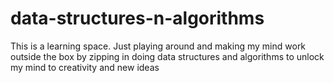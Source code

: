 # data-structures-n-algorithms
This is a learning space. Just playing around and making my mind work outside the box by zipping in doing data structures and algorithms to unlock my mind to creativity and new ideas
